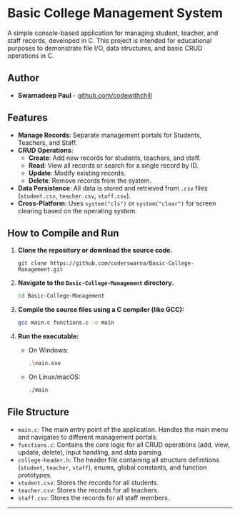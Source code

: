 # Basic College Management System

A simple console-based application for managing student, teacher, and staff records, developed in C. This project is intended for educational purposes to demonstrate file I/O, data structures, and basic CRUD operations in C.

## Author

- **Swarnadeep Paul** - [github.com/codewithchill](https://github.com/codewithchill)

## Features

- **Manage Records**: Separate management portals for Students, Teachers, and Staff.
- **CRUD Operations**:
  - **Create**: Add new records for students, teachers, and staff.
  - **Read**: View all records or search for a single record by ID.
  - **Update**: Modify existing records.
  - **Delete**: Remove records from the system.
- **Data Persistence**: All data is stored and retrieved from `.csv` files (`student.csv`, `teacher.csv`, `staff.csv`).
- **Cross-Platform**: Uses `system("cls")` or `system("clear")` for screen clearing based on the operating system.

## How to Compile and Run

1. **Clone the repository or download the source code.**

    ```ssh
    git clone https://github.com/coderswarna/Basic-College-Management.git
    ```

2. **Navigate to the `Basic-College-Management` directory.**

    ```sh
    cd Basic-College-Management
    ```

3. **Compile the source files using a C compiler (like GCC):**

    ```sh
    gcc main.c functions.c -o main
    ```

4. **Run the executable:**
    - On Windows:

      ```sh
      .\main.exe
      ```

    - On Linux/macOS:

      ```sh
      ./main
      ```

## File Structure

- `main.c`: The main entry point of the application. Handles the main menu and navigates to different management portals.
- `functions.c`: Contains the core logic for all CRUD operations (add, view, update, delete), input handling, and data parsing.
- `college-header.h`: The header file containing all structure definitions (`student`, `teacher`, `staff`), enums, global constants, and function prototypes.
- `student.csv`: Stores the records for all students.
- `teacher.csv`: Stores the records for all teachers.
- `staff.csv`: Stores the records for all staff members.

---
